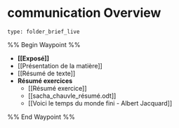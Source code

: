 # communication Overview
 
```ccard
type: folder_brief_live
```
 
%% Begin Waypoint %%
- **[[Exposé]]**
- [[Présentation de la matière]]
- [[Résumé de texte]]
- **Résumé exercices**
	- [[Résumé exercice]]
	- [[sacha_chauvle_résumé.odt]]
	- [[Voici le temps du monde fini - Albert Jacquard]]

%% End Waypoint %%